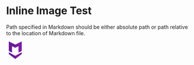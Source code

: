 # Inline Image Test

Path specified in Markdown should be either absolute path or path relative to the location of Markdown file.

![Markdown Icon](../images/markdown.png)
